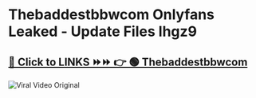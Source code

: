 
 # Thebaddestbbwcom Onlyfans Leaked - Update Files lhgz9

## <h2><a href="https://clipsfans.com/Thebaddestbbwcom&ref=git">🔗 Click to LINKS ⏩⏩ 👉 🟢 Thebaddestbbwcom </a></h2>

<a href="https://clipsfans.com/Thebaddestbbwcom&ref=git" rel="nofollow" data-target="animated-image.originalLink"><img src="https://i.ibb.co.com/xMMVF88/686577567.gif" alt="Viral Video Original" style="max-width: 100%; display: inline-block;" data-target="animated-image.originalImage"></a>

